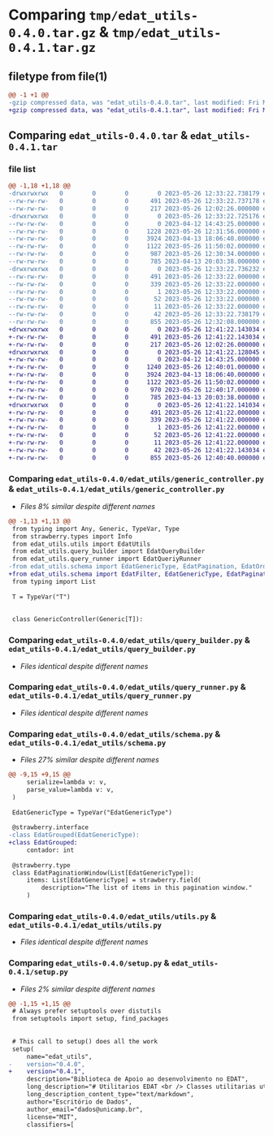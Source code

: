 # Comparing `tmp/edat_utils-0.4.0.tar.gz` & `tmp/edat_utils-0.4.1.tar.gz`

## filetype from file(1)

```diff
@@ -1 +1 @@
-gzip compressed data, was "edat_utils-0.4.0.tar", last modified: Fri May 26 12:33:22 2023, max compression
+gzip compressed data, was "edat_utils-0.4.1.tar", last modified: Fri May 26 12:41:22 2023, max compression
```

## Comparing `edat_utils-0.4.0.tar` & `edat_utils-0.4.1.tar`

### file list

```diff
@@ -1,18 +1,18 @@
-drwxrwxrwx   0        0        0        0 2023-05-26 12:33:22.738179 edat_utils-0.4.0/
--rw-rw-rw-   0        0        0      491 2023-05-26 12:33:22.737178 edat_utils-0.4.0/PKG-INFO
--rw-rw-rw-   0        0        0      217 2023-05-26 12:02:26.000000 edat_utils-0.4.0/README.md
-drwxrwxrwx   0        0        0        0 2023-05-26 12:33:22.725176 edat_utils-0.4.0/edat_utils/
--rw-rw-rw-   0        0        0        0 2023-04-12 14:43:25.000000 edat_utils-0.4.0/edat_utils/__init__.py
--rw-rw-rw-   0        0        0     1228 2023-05-26 12:31:56.000000 edat_utils-0.4.0/edat_utils/generic_controller.py
--rw-rw-rw-   0        0        0     3924 2023-04-13 18:06:40.000000 edat_utils-0.4.0/edat_utils/query_builder.py
--rw-rw-rw-   0        0        0     1122 2023-05-26 11:50:02.000000 edat_utils-0.4.0/edat_utils/query_runner.py
--rw-rw-rw-   0        0        0      987 2023-05-26 12:30:34.000000 edat_utils-0.4.0/edat_utils/schema.py
--rw-rw-rw-   0        0        0      785 2023-04-13 20:03:38.000000 edat_utils-0.4.0/edat_utils/utils.py
-drwxrwxrwx   0        0        0        0 2023-05-26 12:33:22.736232 edat_utils-0.4.0/edat_utils.egg-info/
--rw-rw-rw-   0        0        0      491 2023-05-26 12:33:22.000000 edat_utils-0.4.0/edat_utils.egg-info/PKG-INFO
--rw-rw-rw-   0        0        0      339 2023-05-26 12:33:22.000000 edat_utils-0.4.0/edat_utils.egg-info/SOURCES.txt
--rw-rw-rw-   0        0        0        1 2023-05-26 12:33:22.000000 edat_utils-0.4.0/edat_utils.egg-info/dependency_links.txt
--rw-rw-rw-   0        0        0       52 2023-05-26 12:33:22.000000 edat_utils-0.4.0/edat_utils.egg-info/requires.txt
--rw-rw-rw-   0        0        0       11 2023-05-26 12:33:22.000000 edat_utils-0.4.0/edat_utils.egg-info/top_level.txt
--rw-rw-rw-   0        0        0       42 2023-05-26 12:33:22.738179 edat_utils-0.4.0/setup.cfg
--rw-rw-rw-   0        0        0      855 2023-05-26 12:32:08.000000 edat_utils-0.4.0/setup.py
+drwxrwxrwx   0        0        0        0 2023-05-26 12:41:22.143034 edat_utils-0.4.1/
+-rw-rw-rw-   0        0        0      491 2023-05-26 12:41:22.143034 edat_utils-0.4.1/PKG-INFO
+-rw-rw-rw-   0        0        0      217 2023-05-26 12:02:26.000000 edat_utils-0.4.1/README.md
+drwxrwxrwx   0        0        0        0 2023-05-26 12:41:22.128045 edat_utils-0.4.1/edat_utils/
+-rw-rw-rw-   0        0        0        0 2023-04-12 14:43:25.000000 edat_utils-0.4.1/edat_utils/__init__.py
+-rw-rw-rw-   0        0        0     1240 2023-05-26 12:40:01.000000 edat_utils-0.4.1/edat_utils/generic_controller.py
+-rw-rw-rw-   0        0        0     3924 2023-04-13 18:06:40.000000 edat_utils-0.4.1/edat_utils/query_builder.py
+-rw-rw-rw-   0        0        0     1122 2023-05-26 11:50:02.000000 edat_utils-0.4.1/edat_utils/query_runner.py
+-rw-rw-rw-   0        0        0      970 2023-05-26 12:40:17.000000 edat_utils-0.4.1/edat_utils/schema.py
+-rw-rw-rw-   0        0        0      785 2023-04-13 20:03:38.000000 edat_utils-0.4.1/edat_utils/utils.py
+drwxrwxrwx   0        0        0        0 2023-05-26 12:41:22.141034 edat_utils-0.4.1/edat_utils.egg-info/
+-rw-rw-rw-   0        0        0      491 2023-05-26 12:41:22.000000 edat_utils-0.4.1/edat_utils.egg-info/PKG-INFO
+-rw-rw-rw-   0        0        0      339 2023-05-26 12:41:22.000000 edat_utils-0.4.1/edat_utils.egg-info/SOURCES.txt
+-rw-rw-rw-   0        0        0        1 2023-05-26 12:41:22.000000 edat_utils-0.4.1/edat_utils.egg-info/dependency_links.txt
+-rw-rw-rw-   0        0        0       52 2023-05-26 12:41:22.000000 edat_utils-0.4.1/edat_utils.egg-info/requires.txt
+-rw-rw-rw-   0        0        0       11 2023-05-26 12:41:22.000000 edat_utils-0.4.1/edat_utils.egg-info/top_level.txt
+-rw-rw-rw-   0        0        0       42 2023-05-26 12:41:22.143034 edat_utils-0.4.1/setup.cfg
+-rw-rw-rw-   0        0        0      855 2023-05-26 12:40:40.000000 edat_utils-0.4.1/setup.py
```

### Comparing `edat_utils-0.4.0/edat_utils/generic_controller.py` & `edat_utils-0.4.1/edat_utils/generic_controller.py`

 * *Files 8% similar despite different names*

```diff
@@ -1,13 +1,13 @@
 from typing import Any, Generic, TypeVar, Type
 from strawberry.types import Info
 from edat_utils.utils import EdatUtils
 from edat_utils.query_builder import EdatQueryBuilder
 from edat_utils.query_runner import EdatQueriyRunner
-from edat_utils.schema import EdatGenericType, EdatPagination, EdatOrder, EdatPaginationWindow, EdatGrouped
+from edat_utils.schema import EdatFilter, EdatGenericType, EdatPagination, EdatOrder, EdatPaginationWindow, EdatGrouped
 from typing import List
 
 T = TypeVar("T")
 
 
 class GenericController(Generic[T]):
```

### Comparing `edat_utils-0.4.0/edat_utils/query_builder.py` & `edat_utils-0.4.1/edat_utils/query_builder.py`

 * *Files identical despite different names*

### Comparing `edat_utils-0.4.0/edat_utils/query_runner.py` & `edat_utils-0.4.1/edat_utils/query_runner.py`

 * *Files identical despite different names*

### Comparing `edat_utils-0.4.0/edat_utils/schema.py` & `edat_utils-0.4.1/edat_utils/schema.py`

 * *Files 27% similar despite different names*

```diff
@@ -9,15 +9,15 @@
     serialize=lambda v: v,
     parse_value=lambda v: v,
 )
 
 EdatGenericType = TypeVar("EdatGenericType")
 
 @strawberry.interface
-class EdatGrouped(EdatGenericType):
+class EdatGrouped:
     contador: int
 
 @strawberry.type
 class EdatPaginationWindow(List[EdatGenericType]):
     items: List[EdatGenericType] = strawberry.field(
         description="The list of items in this pagination window."
     )
```

### Comparing `edat_utils-0.4.0/edat_utils/utils.py` & `edat_utils-0.4.1/edat_utils/utils.py`

 * *Files identical despite different names*

### Comparing `edat_utils-0.4.0/setup.py` & `edat_utils-0.4.1/setup.py`

 * *Files 2% similar despite different names*

```diff
@@ -1,15 +1,15 @@
 # Always prefer setuptools over distutils
 from setuptools import setup, find_packages
 
 
 # This call to setup() does all the work
 setup(
     name="edat_utils",
-    version="0.4.0",
+    version="0.4.1",
     description="Biblioteca de Apoio ao desenvolvimento no EDAT",
     long_description="# Utilitarios EDAT <br /> Classes utilitarias utilizadas pelo EDAT.",
     long_description_content_type="text/markdown",
     author="Escritório de Dados",
     author_email="dados@unicamp.br",
     license="MIT",
     classifiers=[
```

